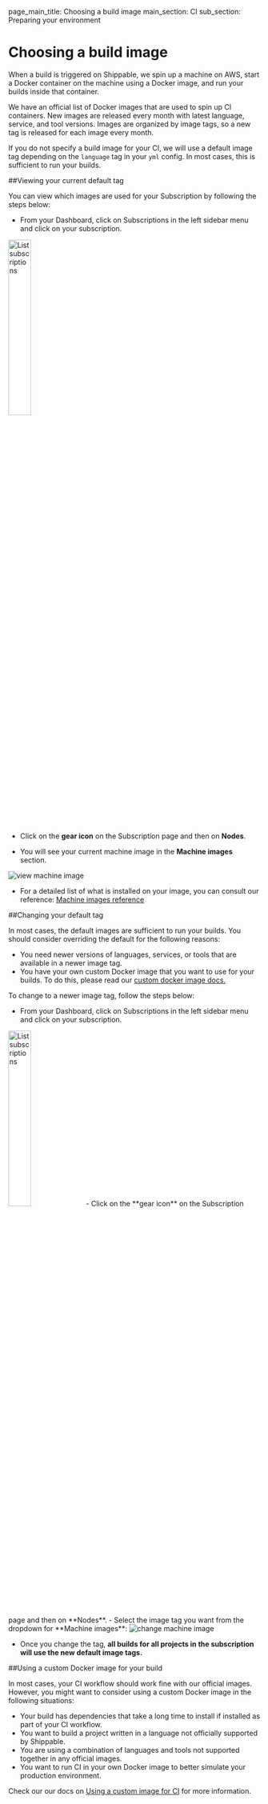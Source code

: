 page_main_title: Choosing a build image
main_section: CI
sub_section: Preparing your environment

# Choosing a build image

When a build is triggered on Shippable, we spin up a machine on AWS, start a Docker container on the machine using a Docker image, and run your builds inside that container.

We have an official list of Docker images that are used to spin up CI containers. New images are released every month with latest language, service, and tool versions.  Images are organized by image tags, so a new tag is released for each image every month.

If you do not specify a build image for your CI, we will use a default image tag depending on the `language` tag in your `yml` config. In most cases, this is sufficient to run your builds.

##Viewing your current default tag

You can view which images are used for your Subscription by following the steps below:

- From your Dashboard, click on Subscriptions in the left sidebar menu and click on your subscription.
<img width="30%" height="30%" src="/images/reference/integrations/list-subscriptions.png" alt="List subscriptions">

- Click on the **gear icon** on the Subscription page and then on **Nodes**.

- You will see your current machine image in the **Machine images** section.

<img src="/images/ci/view-machine-image.png" alt="view machine image">

- For a detailed list of what is installed on your image, you can consult our reference: [Machine images reference](../reference/machine-images-overview/)

##Changing your default tag

In most cases, the default images are sufficient to run your builds. You should consider overriding the default for the following reasons:

- You need newer versions of languages, services, or tools that are available in a newer image tag.
- You have your own custom Docker image that you want to use for your builds. To do this, please read our [custom docker image docs.](custom-docker-image/)

To change to a newer image tag, follow the steps below:

- From your Dashboard, click on Subscriptions in the left sidebar menu and click on your subscription.
<img width="30%" height="30%" src="/images/reference/integrations/list-subscriptions.png" alt="List subscriptions">
- Click on the **gear icon** on the Subscription page and then on **Nodes**.
- Select the image tag you want from the dropdown for **Machine images**:

<img src="/images/ci/view-machine-image.png" alt="change machine image">

- Once you change the tag, **all builds for all projects in the subscription will use the new default image tags.**

##Using a custom Docker image for your build

In most cases, your CI workflow should work fine with our official images. However, you might want to consider using a custom Docker image in the following situations:

- Your build has dependencies that take a long time to install if installed as part of your CI workflow.
- You want to build a project written in a language not officially supported by Shippable.
- You are using a combination of languages and tools not supported together in any official images.
- You want to run CI in your own Docker image to better simulate your production environment.

Check our our docs on [Using a custom image for CI](custom-docker-image/) for more information.
